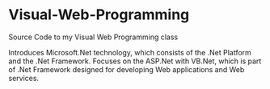 # Visual-Web-Programming
Source Code to my Visual Web Programming class

Introduces Microsoft.Net technology, which consists of the .Net Platform and the .Net Framework. Focuses on the ASP.Net with VB.Net, which is part of .Net Framework designed for developing Web applications and Web services. 
